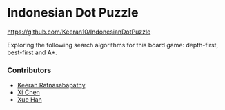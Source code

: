# Indonesian Dot Puzzle
https://github.com/Keeran10/IndonesianDotPuzzle

Exploring the following search algorithms for this board game: depth-first, best-first and A*. 

### Contributors
- [Keeran Ratnasabapathy](https://github.com/Keeran10)
- [Xi Chen](https://github.com/g82005)
- [Xue Han](https://github.com/LexieHan)
